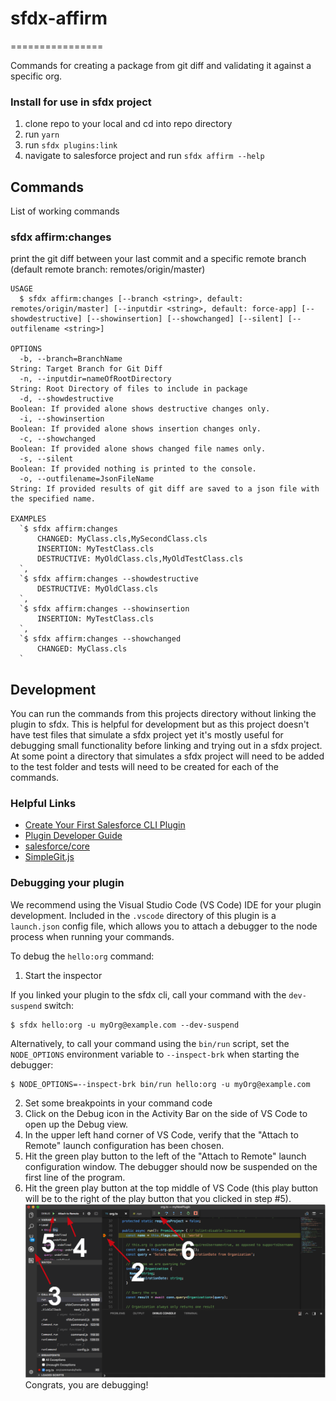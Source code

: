 # sfdx-affirm
================

Commands for creating a package from git diff and validating it against a specific org.

### Install for use in sfdx project
1. clone repo to your local and cd into repo directory
2. run `yarn`
3. run `sfdx plugins:link`
4. navigate to salesforce project and run `sfdx affirm --help`

## Commands
List of working commands

### sfdx affirm:changes
print the git diff between your last commit and a specific remote branch (default remote branch: remotes/origin/master)

```
USAGE
  $ sfdx affirm:changes [--branch <string>, default: remotes/origin/master] [--inputdir <string>, default: force-app] [--showdestructive] [--showinsertion] [--showchanged] [--silent] [--outfilename <string>]

OPTIONS
  -b, --branch=BranchName                                                                       String: Target Branch for Git Diff
  -n, --inputdir=nameOfRootDirectory                                                            String: Root Directory of files to include in package
  -d, --showdestructive                                                                         Boolean: If provided alone shows destructive changes only.
  -i, --showinsertion                                                                           Boolean: If provided alone shows insertion changes only.
  -c, --showchanged                                                                             Boolean: If provided alone shows changed file names only.
  -s, --silent                                                                                  Boolean: If provided nothing is printed to the console.
  -o, --outfilename=JsonFileName                                                                String: If provided results of git diff are saved to a json file with the specified name. 

EXAMPLES
  `$ sfdx affirm:changes
      CHANGED: MyClass.cls,MySecondClass.cls
      INSERTION: MyTestClass.cls
      DESTRUCTIVE: MyOldClass.cls,MyOldTestClass.cls
  `,
  `$ sfdx affirm:changes --showdestructive
      DESTRUCTIVE: MyOldClass.cls
  `,
  `$ sfdx affirm:changes --showinsertion
      INSERTION: MyTestClass.cls
  `,
  `$ sfdx affirm:changes --showchanged
      CHANGED: MyClass.cls
  `
```

## Development
You can run the commands from this projects directory without linking the plugin to sfdx. This is helpful for development but as this project doesn't have test files that simulate a sfdx project yet it's mostly useful for debugging small functionality before linking and trying out in a sfdx project. At some point a directory that simulates a sfdx project will need to be added to the test folder and tests will need to be created for each of the commands.

### Helpful Links
- [Create Your First Salesforce CLI Plugin](https://developer.salesforce.com/blogs/2018/05/create-your-first-salesforce-cli-plugin.html)
- [Plugin Developer Guide](https://developer.salesforce.com/docs/atlas.en-us.sfdx_cli_plugins.meta/sfdx_cli_plugins/cli_plugins.htm)
- [salesforce/core](https://forcedotcom.github.io/sfdx-core/globals.html)
- [SimpleGit.js](https://github.com/steveukx/git-js#readme)

### Debugging your plugin
We recommend using the Visual Studio Code (VS Code) IDE for your plugin development. Included in the `.vscode` directory of this plugin is a `launch.json` config file, which allows you to attach a debugger to the node process when running your commands.

To debug the `hello:org` command: 
1. Start the inspector
  
If you linked your plugin to the sfdx cli, call your command with the `dev-suspend` switch: 
```sh-session
$ sfdx hello:org -u myOrg@example.com --dev-suspend
```
  
Alternatively, to call your command using the `bin/run` script, set the `NODE_OPTIONS` environment variable to `--inspect-brk` when starting the debugger:
```sh-session
$ NODE_OPTIONS=--inspect-brk bin/run hello:org -u myOrg@example.com
```

2. Set some breakpoints in your command code
3. Click on the Debug icon in the Activity Bar on the side of VS Code to open up the Debug view.
4. In the upper left hand corner of VS Code, verify that the "Attach to Remote" launch configuration has been chosen.
5. Hit the green play button to the left of the "Attach to Remote" launch configuration window. The debugger should now be suspended on the first line of the program. 
6. Hit the green play button at the top middle of VS Code (this play button will be to the right of the play button that you clicked in step #5).
<br><img src=".images/vscodeScreenshot.png" width="480" height="278"><br>
Congrats, you are debugging!

